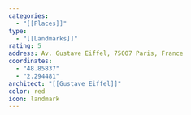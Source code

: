 ```yaml
---
categories:
  - "[[Places]]"
type:
  - "[[Landmarks]]"
rating: 5
address: Av. Gustave Eiffel, 75007 Paris, France
coordinates:
  - "48.85837"
  - "2.294481"
architect: "[[Gustave Eiffel]]"
color: red
icon: landmark
---
```

